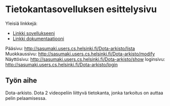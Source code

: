 # Tietokantasovelluksen esittelysivu

Yleisiä linkkejä:

* [Linkki sovellukseeni](http://sasumaki.users.cs.helsinki.fi/Dota-arkisto/)
* [Linkki dokumentaatiooni](https://github.com/sasumaki/Tsoha-Bootstrap/blob/master/doc/dokumentaatio.pdf)

Pääsivu: http://sasumaki.users.cs.helsinki.fi/Dota-arkisto/lista
Muokkaussivu: http://sasumaki.users.cs.helsinki.fi/Dota-arkisto/modify
Näyttösivu: http://sasumaki.users.cs.helsinki.fi/Dota-arkisto/show
loginsivu: http://sasumaki.users.cs.helsinki.fi/Dota-arkisto/login

## Työn aihe

Dota-arkisto. Dota 2 videopeliin liittyvä tietokanta, jonka tarkoitus on auttaa pelin pelaamisessa.
